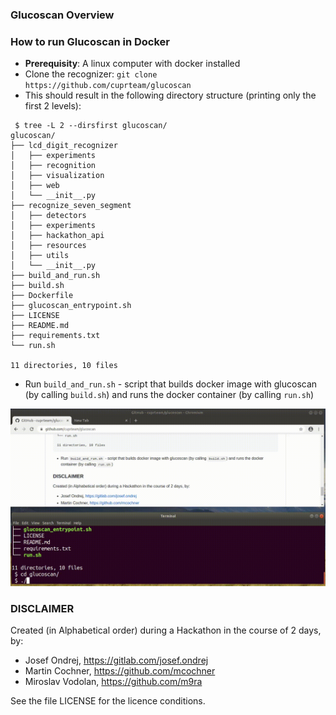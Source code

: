 ### Glucoscan Overview

### How to run Glucoscan in Docker

 - __Prerequisity__: A linux computer with docker installed
 - Clone the recognizer: `git clone https://github.com/cuprteam/glucoscan`
 - This should result in the following directory structure (printing only the first 2 levels):
```
 $ tree -L 2 --dirsfirst glucoscan/
glucoscan/
├── lcd_digit_recognizer
│   ├── experiments
│   ├── recognition
│   ├── visualization
│   ├── web
│   └── __init__.py
├── recognize_seven_segment
│   ├── detectors
│   ├── experiments
│   ├── hackathon_api
│   ├── resources
│   ├── utils
│   └── __init__.py
├── build_and_run.sh
├── build.sh
├── Dockerfile
├── glucoscan_entrypoint.sh
├── LICENSE
├── README.md
├── requirements.txt
└── run.sh

11 directories, 10 files
```
 - Run `build_and_run.sh` - script that builds docker image with glucoscan (by calling `build.sh`) and runs the docker container (by calling `run.sh`)

![](glucoscan_build_and_run.gif)

### DISCLAIMER
Created (in Alphabetical order) during a Hackathon in the course of 2 days, by:
 - Josef Ondrej, https://gitlab.com/josef.ondrej
 - Martin Cochner, https://github.com/mcochner
 - Miroslav Vodolan, https://github.com/m9ra

See the file LICENSE for the licence conditions.
